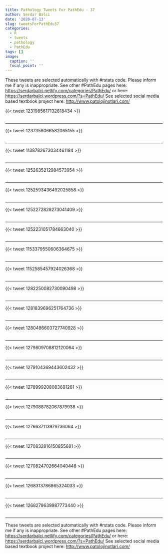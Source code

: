 ```yaml
---
title: Pathology Tweets For PathEdu - 37
author: Serdar Balci
date: '2020-07-13'
slug: tweetsForPathEdu37
categories:
  - R
  - tweets
  - pathology
  - PathEdu
tags: []
image:
  caption: ''
  focal_point: ''
---
```



These tweets are selected automatically with #rstats code. Please inform me if any is inappropriate.
See other #PathEdu pages here: https://serdarbalci.netlify.com/categories/PathEdu/  or here: https://serdarbalci.wordpress.com/?s=PathEdu/ 
See selected social media based textbook project here: http://www.patolojinotlari.com/

{{< tweet 1231985617132818434 >}}
<br>
<br>
<hr>
{{< tweet 1237358066582065155 >}}
<br>
<br>
<hr>
{{< tweet 1138782673034461184 >}}
<br>
<br>
<hr>
{{< tweet 1252635212984573954 >}}
<br>
<br>
<hr>
{{< tweet 1252593436492025858 >}}
<br>
<br>
<hr>
{{< tweet 1252272828273041409 >}}
<br>
<br>
<hr>
{{< tweet 1252231051784663040 >}}
<br>
<br>
<hr>
{{< tweet 1153379550606364675 >}}
<br>
<br>
<hr>
{{< tweet 1152585457924026368 >}}
<br>
<br>
<hr>
{{< tweet 1282250082730090498 >}}
<br>
<br>
<hr>
{{< tweet 1281839696251764736 >}}
<br>
<br>
<hr>
{{< tweet 1280486603727740928 >}}
<br>
<br>
<hr>
{{< tweet 1279809708812120064 >}}
<br>
<br>
<hr>
{{< tweet 1279104369443602432 >}}
<br>
<br>
<hr>
{{< tweet 1278999208083681281 >}}
<br>
<br>
<hr>
{{< tweet 1279088782067879938 >}}
<br>
<br>
<hr>
{{< tweet 1276637113979736064 >}}
<br>
<br>
<hr>
{{< tweet 1270832816150855681 >}}
<br>
<br>
<hr>
{{< tweet 1270824702664040448 >}}
<br>
<br>
<hr>
{{< tweet 1268313786865324033 >}}
<br>
<br>
<hr>
{{< tweet 1268279639987773440 >}}
<br>
<br>
<hr>


These tweets are selected automatically with #rstats code. Please inform me if any is inappropriate.
See other #PathEdu pages here: https://serdarbalci.netlify.com/categories/PathEdu/  or here: https://serdarbalci.wordpress.com/?s=PathEdu/ 
See selected social media based textbook project here: http://www.patolojinotlari.com/
